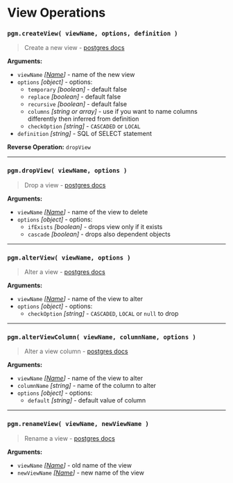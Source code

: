# View Operations

### `pgm.createView( viewName, options, definition )`

> Create a new view - [postgres docs](https://www.postgresql.org/docs/current/static/sql-createview.html)

**Arguments:**

- `viewName` _[[Name](migrations.md#type)]_ - name of the new view
- `options` _[object]_ - options:
  - `temporary` _[boolean]_ - default false
  - `replace` _[boolean]_ - default false
  - `recursive` _[boolean]_ - default false
  - `columns` _[string or array]_ - use if you want to name columns differently then inferred from definition
  - `checkOption` _[string]_ - `CASCADED` or `LOCAL`
- `definition` _[string]_ - SQL of SELECT statement

**Reverse Operation:** `dropView`

---

### `pgm.dropView( viewName, options )`

> Drop a view - [postgres docs](http://www.postgresql.org/docs/current/static/sql-dropview.html)

**Arguments:**

- `viewName` _[[Name](migrations.md#type)]_ - name of the view to delete
- `options` _[object]_ - options:
  - `ifExists` _[boolean]_ - drops view only if it exists
  - `cascade` _[boolean]_ - drops also dependent objects

---

### `pgm.alterView( viewName, options )`

> Alter a view - [postgres docs](https://www.postgresql.org/docs/current/static/sql-alterview.html)

**Arguments:**

- `viewName` _[[Name](migrations.md#type)]_ - name of the view to alter
- `options` _[object]_ - options:
  - `checkOption` _[string]_ - `CASCADED`, `LOCAL` or `null` to drop

---

### `pgm.alterViewColumn( viewName, columnName, options )`

> Alter a view column - [postgres docs](http://www.postgresql.org/docs/current/static/sql-alterview.html)

**Arguments:**

- `viewName` _[[Name](migrations.md#type)]_ - name of the view to alter
- `columnName` _[string]_ - name of the column to alter
- `options` _[object]_ - options:
  - `default` _[string]_ - default value of column

---

### `pgm.renameView( viewName, newViewName )`

> Rename a view - [postgres docs](http://www.postgresql.org/docs/current/static/sql-alterview.html)

**Arguments:**

- `viewName` _[[Name](migrations.md#type)]_ - old name of the view
- `newViewName` _[[Name](migrations.md#type)]_ - new name of the view
